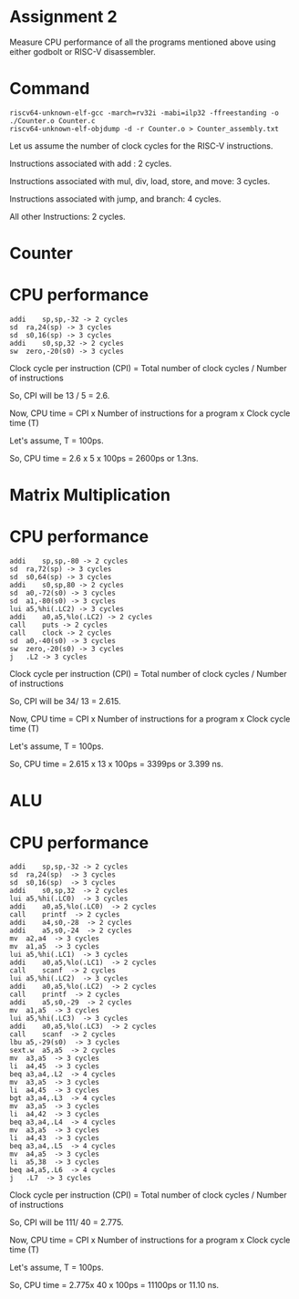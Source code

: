 # Assignment 2
Measure CPU performance of all the programs mentioned above using either godbolt or RISC-V disassembler.

# Command
```
riscv64-unknown-elf-gcc -march=rv32i -mabi=ilp32 -ffreestanding -o ./Counter.o Counter.c
riscv64-unknown-elf-objdump -d -r Counter.o > Counter_assembly.txt
```
Let us assume the number of clock cycles for the RISC-V instructions.

Instructions associated with add : 2 cycles.

Instructions associated with mul, div, load, store, and move: 3 cycles.

Instructions associated with jump, and branch: 4 cycles.

All other Instructions: 2 cycles.

# Counter

# CPU performance

```
addi	sp,sp,-32 -> 2 cycles
sd	ra,24(sp) -> 3 cycles
sd	s0,16(sp) -> 3 cycles
addi	s0,sp,32 -> 2 cycles
sw	zero,-20(s0) -> 3 cycles
```
Clock cycle per instruction (CPI) = Total number of clock cycles / Number of instructions

So, CPI will be 13 / 5 = 2.6.

Now, CPU time = CPI x Number of instructions for a program x Clock cycle time (T)

Let's assume, T = 100ps.

So, CPU time = 2.6 x 5 x 100ps = 2600ps or 1.3ns.

# Matrix Multiplication

# CPU performance
```
addi	sp,sp,-80 -> 2 cycles
sd	ra,72(sp) -> 3 cycles
sd	s0,64(sp) -> 3 cycles
addi	s0,sp,80 -> 2 cycles
sd	a0,-72(s0) -> 3 cycles
sd	a1,-80(s0) -> 3 cycles
lui	a5,%hi(.LC2) -> 3 cycles
addi	a0,a5,%lo(.LC2) -> 2 cycles
call	puts -> 2 cycles
call	clock -> 2 cycles
sd	a0,-40(s0) -> 3 cycles
sw	zero,-20(s0) -> 3 cycles
j	.L2 -> 3 cycles
```
Clock cycle per instruction (CPI) = Total number of clock cycles / Number of instructions

So, CPI will be 34/ 13 = 2.615.

Now, CPU time = CPI x Number of instructions for a program x Clock cycle time (T)

Let's assume, T = 100ps.

So, CPU time = 2.615 x 13 x 100ps = 3399ps or 3.399 ns.

# ALU

# CPU performance
```
addi	sp,sp,-32 -> 2 cycles
sd	ra,24(sp)  -> 3 cycles
sd	s0,16(sp)  -> 3 cycles
addi	s0,sp,32  -> 2 cycles
lui	a5,%hi(.LC0)  -> 3 cycles
addi	a0,a5,%lo(.LC0)  -> 2 cycles
call	printf  -> 2 cycles
addi	a4,s0,-28  -> 2 cycles
addi	a5,s0,-24  -> 2 cycles
mv	a2,a4  -> 3 cycles
mv	a1,a5  -> 3 cycles
lui	a5,%hi(.LC1)  -> 3 cycles
addi	a0,a5,%lo(.LC1)  -> 2 cycles
call	scanf  -> 2 cycles
lui	a5,%hi(.LC2)  -> 3 cycles
addi	a0,a5,%lo(.LC2)  -> 2 cycles
call	printf  -> 2 cycles
addi	a5,s0,-29  -> 2 cycles
mv	a1,a5  -> 3 cycles
lui	a5,%hi(.LC3)  -> 3 cycles
addi	a0,a5,%lo(.LC3)  -> 2 cycles
call	scanf  -> 2 cycles
lbu	a5,-29(s0)  -> 3 cycles
sext.w	a5,a5  -> 2 cycles
mv	a3,a5  -> 3 cycles
li	a4,45  -> 3 cycles
beq	a3,a4,.L2  -> 4 cycles
mv	a3,a5  -> 3 cycles
li	a4,45  -> 3 cycles
bgt	a3,a4,.L3  -> 4 cycles
mv	a3,a5  -> 3 cycles
li	a4,42  -> 3 cycles
beq	a3,a4,.L4  -> 4 cycles
mv	a3,a5  -> 3 cycles
li	a4,43  -> 3 cycles
beq	a3,a4,.L5  -> 4 cycles
mv	a4,a5  -> 3 cycles
li	a5,38  -> 3 cycles
beq	a4,a5,.L6  -> 4 cycles
j	.L7  -> 3 cycles
```
Clock cycle per instruction (CPI) = Total number of clock cycles / Number of instructions

So, CPI will be 111/ 40 = 2.775.

Now, CPU time = CPI x Number of instructions for a program x Clock cycle time (T)

Let's assume, T = 100ps.

So, CPU time = 2.775x 40 x 100ps = 11100ps or 11.10 ns.
